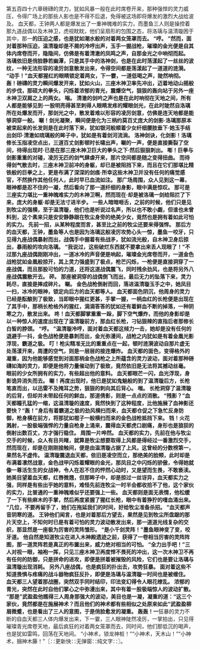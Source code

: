 第五百四十六章磅礴的灵力，犹如风暴一般在此时席卷开来，那种强悍的灵力威压，令得广场上的那些人影也是不得不后退，免得被这场即将爆发的激烈大战给波及。
血天都，王钟两人都是爆发出了一重神魄难的实力，而墨鱼三人则是操控着那九道战偶以及木神卫，虎视眈眈，他们呈扇形的包围之态，将洛璃与温清璇困于其中，那一**的压迫之感，也是犹如潮水般的对着两女笼罩而去。
“哼。
”然而，面对着那种压迫，温清璇却是不屑的冷哼出声，玉手一握战枪，璀璨的金光便是自其体内席卷而开，隐隐间，仿佛是有着清澈的凤鸣之声，自那金光之中响彻而起。
洛璃依旧是俏脸静若幽潭，只是其手中的洛神剑，也是在此时荡漾起了一丝丝的波纹，一种无法形容的凌厉剑意散发出来，令得空间都是荡漾起了一道道的涟漪。
“动手！”血天都猩红的眼睛锁定着两女，下一霎，一道低喝之声，陡然响彻。
轰！磅礴的灵力瞬间爆发开来，犹如火山，三座木神卫率先冲出，迈着地动山摇般的步伐，那硕大的拳头，闪烁着浓郁的青光，震爆空气，狠狠的轰向站于另外一座木神卫双肩之上的两女。
嗡。
清澈的剑吟之声也是在此时响彻在天地之间，所有人都是能够见到·一股明亮得甚至刺得人眼睛发疼的耀眼剑光，在此时陡然自洛璃所在处爆发而开，那剑光之中，散发着难以形容的凌厉剑意，仿佛是连天地都是能够洞穿一般。
唰！剑光凝聚，瞬间便是化为三柄约莫百丈庞大的剑影·洛璃那原本被束起来的长发则是在此时落下来，犹如银河般顺着少女纤细腰肢垂下·她玉手结出剑印·清澈如琉璃般的眸子中，犹如是有着剑河流淌。
洛神剑诀，化剑影！洛璃修长玉指凌空点出，三道百丈剑影顿时长啸出声，唰的一声，便是直接撕裂了空间，待得出现时·已是在那三座木神卫巨大的拳头之下·然后狠狠刺出。
嘭！巨拳与剑影重重的对碰，凌厉无匹的剑气肆虐开来，那片空间都是随之变得扭曲。
而待得剑气散去时，三座木神卫前冲的身躯，却已是被阻挡下来，而且在它们那堪比精铁般的巨拳之上，更是布满了深深的剑痕·所幸这些木神卫并没有任何的痛觉感官，不然换作其他任何人，此时早已血流如注。
那广场周围，众人见到这一幕，眼神都是忍不住的一凝，然后看向了那一道纤细的身影，眼中满是惊叹。
那可是三座实力堪比一重神魄难实力的木神卫啊，然而现在·却是被洛璃一剑给阻拦了下来，庞大的身躯·却是无法寸进半步。
一些人暗暗咂舌，之前的时候，他们只是见到牧尘的强横，至于温清璇，他们也是听说过名声，所以也不敢小觑，但谁也未曾料到，这个素来只是安安静静跟在牧尘身旁的绝美少女，竟然也是拥有着如此可怕的实力。
先前一招，从某种程度而言，甚至比之前的牧尘还要来得强悍。
那后方的血天都，王钟，墨鱼等人也是因为洛璃这般凌厉攻势心头一惊，墨鱼一咬牙，只见得九座战偶暴射而出，战偶手中握着有些战矛，犹如流光般，自木神卫身后掠出，暴雨般的攻向洛璃。
“我说过，这些破烂东西就不要拿出来丢人现眼了！”不过那九座战偶刚刚冲出，一道冰冷的声音便是响起，璀璨金光席卷而开，一道金色战枪犹如金凰般掠开，其上灵力强盛到了极点，枪芒闪烁，一枪便是直接洞穿了一座战偶，而且那股可怕的力道，还将这道战偶震飞，同时残余劲风，也是将另外八座战偶震散开去。
砰。
那座被洞穿的战偶倒飞而出，最后无力的坠落下来，灵力耗尽，直接是摔成碎片。
唰。
金色战枪倒射而回，落进温清璇玉手之中，她凤目一扫，冰冷的眼神，锁定向后方的血天都等人。
血天都面色阴沉，他周身的灵力已经是酝酿到了极致，当即眼中猩红更甚，手掌一握，一柄血红的长枪便是出现在了其手中，那柄长枪格外的猩红，滴滴答答的犹如还有着鲜血不断的掉落，一种阴寒之力，散发出来。
咚！血天都脚掌重重一跺，脚下空气爆炸，而他的身影却是以一种惊人的速度出现在了温清璇前方，那血红长枪，刁钻狠辣的直指后者那修长白皙的脖颈。
“哼。
”温清璇冷哼，面对着血天都这倾力一击，她却是没有任何的退避手一抖，金色战枪便是暴刺而出，金光弥漫间，战枪之内犹如是有着金凰光影浮现，霸道之极。
叮！枪尖精准无比的重重点在一起，顿时涟漪波动自那片虚无处荡漾开来，周遭的空气，则是一层层的接连爆炸。
血天都的面色，变得格外的凝重，因为他能够感觉到对面那柄金色战枪之上所蕴含的灵力波动，面对着那种磅礴如海的灵力，即便是他将力量催动到了极致，竟然依旧是无法将其撼动丝毫。
眼前的少女所拥有的实力，有些超出他的意料。
血天都眼芒一闪，血光浮现，身影诡异消失而去。
唰！再度出现时，他已是犹如鬼魅般的到了温清璇后方，长枪笔直而出，以迅雷不及掩耳之势，狠狠的刺向其后背心。
嗤。
长枪洞穿了温清璇的后背，但却并未带起任何的鲜血，那道倩影，则是一点点的消散。
“残影？”血天都瞳孔猛的一缩，这温清璇的速度，竟然快到了这种程度，比他施展了血神影还要快？“轰！”身后有着霸道之极的劲风横扫而来，血天都仓促之下急忙反身防御，枪身横在前方，将那犹如棍子一般横扫而来的金色战枪抵挡下来。
铛！火花溅射，一股极端强悍的力量自枪身上涌来，震得血天都虎口剧痛，身形也是狼狈的倒射出数百丈，方才强行稳住。
周围一片哗然。
血天都的实力，先前在他与牧尘交手的时候，众人有目共睹，就算是牧尘想要取得上风都是得经过一番激烈交手，然而现在，却是在刚刚接触间，便是由温清璇占据了上风，这曾经的分数榜第一，果然名不虚传。
温清璇震退血天都，依旧是凌空而立，那绝美的脸颊，此时却是布满着凛然战意，金色战甲闪烁着耀眼的金光，那凤目之中闪烁的骄傲，令得她就像一尊活生生的女战神，令人在忍不住的怦然心动时，又是望而生畏，不敢亵渎。
她美目望着血天都，红唇微翘，但那眸子中，却是掠过一丝讶异，血天都实力之强，同样是有些出乎她的意料，难怪先前连牧尘一时半会都收拾不了他，这个家伙的实力，比普通的一重神魄难似乎还要强上一些。
血天都则是面无表情，他松缓了一下有些麻木的手掌，然后再度紧握了猩红长枪，眼中有着狰狞的嗜血涌出来。
“几位，不要再留手了，她们在拖延我们的时间，好给牧尘准备杀招。
”血天都声音阴寒的道。
王钟他们闻言，也是对着那后方望去，果然是见到牧尘所盘踞的那片天空上，不知何时已是有着可怕的灵力波动散发出来，那一道道光线复杂的交织，那显然是一座极为厉害的灵阵雏形。
“是小千剑灵阵！”墨鱼眼神变了变，咬牙道。
他自然是知道牧尘在进入木神殿遗迹之前，获得了一卷相当厉害的灵阵阵图，那一道灵阵若是真正的布置出来，威力绝对相当的可怕。
“全力出手吧！”三人对视一眼，袖袍一挥，只见三座木神卫再度悍不畏死的冲出，这一次木神卫不再有任何的防御，只是拼命的进攻，即便是拼着被摧毁的风险，它们也是要让洛璃与温清璇出现消耗。
另外八座战偶，也是疯狂的扑出去，攻势狂暴。
面对着这些不知道畏惧与疼痛的战斗器物疯狂反扑，即便是洛璃与温清璇一时间也是被缠住。
血天都三人望着那战圈，突然双手同时结印，印法变幻得令人眼花缭乱。
浓郁的青光，突然在此时自他们掌心之中弥漫出来，其中有着一股极端惊人的波动扩散。
“那是”武盈盈他瞧得三人周身那强大的波动，美目也是一凝，凝重的道：“这三个家伙，竟然都是在施展神术？而且他们的神术都有些相似之处原来如此”武盈盈柳眉微蹙，也是看出了三人的意图，于是俏脸愈发的凝重。
轰轰！一**狂暴的灵力不断的自血天都三人体内爆发出来，下一霎，三人眼神陡然凌厉，一掌拍出，只见得璀璨青光席卷天地，最后疯狂的对着两女笼罩而去，同时间，他们那低沉的喝声，也是犹如雷鸣，回荡在天地间。
“小神术，锁龙神桩！”“小神术，天木山！”“小神术，捆神木藤！”〖∷更新快∷无弹窗∷纯文字∷〗。

